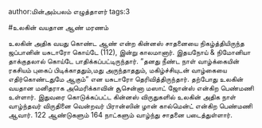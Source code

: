 author:மின்அம்பலம் எழுத்தாளர்
tags:3

#உலகின் வயதான ஆண் மரணம் 

உலகின் அதிக வயது கொண்ட ஆண் என்ற கின்னஸ் சாதனையை நிகழ்த்தியிருந்த ஜப்பானின் யசுடாரோ கொய்டே (112), இன்று காலமானார். இதயநோய் & நிமோனியா தாக்குதலால் கொய்டே பாதிக்கப்பட்டிருந்தார். ”தனது நீண்ட நாள் வாழ்க்கையின் ரகசியம் புகைப் பிடிக்காததும்,மது அருந்தாததும், மகிழ்ச்சியுடன் வாழ்கையை எதிர்கொண்டதுமே ஆகும்” என யசுடாரோ தெரிவித்திருந்தார். தற்போது உலகின் வயதான மனிதராக அமெரிக்காவின் சூசென்னா மஸாட் ஜோன்ஸ் என்கிற பெண்மணி உள்ளார்.  இதுவரை கொடுக்கப்பட்ட கின்னஸ் விருதுகளில் உலகின் அதிக நாள் வாழ்ந்தவர் விருதினை வென்றவர் பிரான்ஸின் ழான் கால்மென்ட் என்கிற பெண்மணி ஆவார். 122 ஆண்டுகளும் 164 நாட்களும் வாழ்ந்து சாதனை படைத்துள்ளார். 
